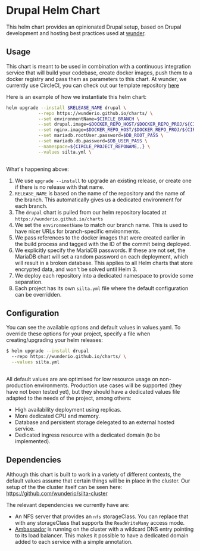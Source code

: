 # Drupal Helm Chart

This helm chart provides an opinionated Drupal setup, based on Drupal development and hosting best practices used at [wunder](https://wunder.io).

## Usage

This chart is meant to be used in combination with a continuous integration 
service that will build your codebase, create docker images, push them to a
docker registry and pass them as parameters to this chart. At wunder, we 
currently use CircleCI, you can check out our template repository [here](https://github.com/wunderio/drupal-project)

Here is an example of how we instantiate this helm chart: 

```bash
helm upgrade --install $RELEASE_NAME drupal \
            --repo https://wunderio.github.io/charts/ \
            --set environmentName=$CIRCLE_BRANCH \
            --set drupal.image=$DOCKER_REPO_HOST/$DOCKER_REPO_PROJ/${CIRCLE_PROJECT_REPONAME,,}-drupal:$CIRCLE_SHA1 \
            --set nginx.image=$DOCKER_REPO_HOST/$DOCKER_REPO_PROJ/${CIRCLE_PROJECT_REPONAME,,}-nginx:$CIRCLE_SHA1 \
            --set mariadb.rootUser.password=$DB_ROOT_PASS \
            --set mariadb.db.password=$DB_USER_PASS \
            --namespace=${CIRCLE_PROJECT_REPONAME,,} \
            --values silta.yml \
            
```

What's happening above:

1. We use `upgrade --install` to upgrade an existing release, or create one if there is no release with that name.
2. `RELEASE_NAME` is based on the name of the repository and the name of the branch. This automatically gives us a dedicated environment for each branch.
3. The `drupal` chart is pulled from our helm repository located at `https://wunderio.github.io/charts`
4. We set the `environmentName` to match our branch name. This is used to have nicer URLs for branch-specific environments.
5. We pass references to the docker images that were created earlier in the build process and tagged with the ID of the commit being deployed.
6. We explicitly specify the MariaDB passwords. If these are not set, the MariaDB chart will set a random password on each deployment, which will result in a broken database. This applies to all Helm charts that store encrypted data, and won't be solved until Helm 3.
7. We deploy each repository into a dedicated namespace to provide some separation.
8. Each project has its own `silta.yml` file where the default configuration can be overridden.

## Configuration

You can see the available options and default values in values.yaml.
To override these options for your project, specify a file when creating/upgrading your helm releases:

```bash
$ helm upgrade --install drupal
  --repo https://wunderio.github.io/charts/ \
  --values silta.yml
    
```

All default values are are optimised for low resource usage on non-production environments.
Production use cases will be supported (they have not been tested yet), but they should
have a dedicated values file adapted to the needs of the project, among others:
- High availability deployment using replicas.
- More dedicated CPU and memory.
- Database and persistent storage delegated to an external hosted service.
- Dedicated ingress resource with a dedicated domain (to be implemented).

## Dependencies
Although this chart is built to work in a variety of different contexts, the default
values assume that certain things will be in place in the cluster. Our setup of the
the cluster itself can be seen here: https://github.com/wunderio/silta-cluster

The relevant dependencies we currently have are:
- An NFS server that provides an `nfs` storageClass. You can replace that with any
storageClass that supports the `ReadWriteMany` access mode.
- [Ambassador](https://getambassador.io) is running on the cluster with a wildcard DNS
entry pointing to its load balancer. This makes it possible to have a dedicated
domain added to each service with a simple annotation.
